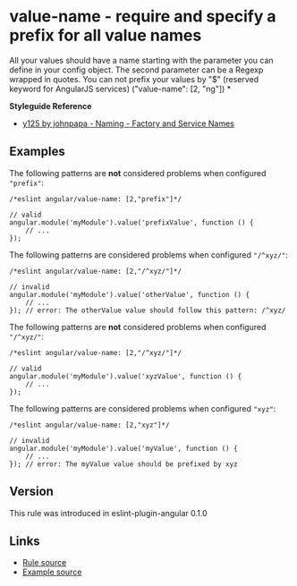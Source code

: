 <!-- WARNING: Generated documentation. Edit docs and examples in the rule and examples file ('rules/value-name.js', 'examples/value-name.js'). -->

# value-name - require and specify a prefix for all value names

All your values should have a name starting with the parameter you can define in your config object.
The second parameter can be a Regexp wrapped in quotes.
You can not prefix your values by "$" (reserved keyword for AngularJS services) ("value-name":  [2, "ng"])
*

**Styleguide Reference**

* [y125 by johnpapa - Naming - Factory and Service Names](https://github.com/johnpapa/angular-styleguide/blob/master/a1/README.md#style-y125)

## Examples

The following patterns are **not** considered problems when configured `"prefix"`:

    /*eslint angular/value-name: [2,"prefix"]*/

    // valid
    angular.module('myModule').value('prefixValue', function () {
        // ...
    });

The following patterns are considered problems when configured `"/^xyz/"`:

    /*eslint angular/value-name: [2,"/^xyz/"]*/

    // invalid
    angular.module('myModule').value('otherValue', function () {
        // ...
    }); // error: The otherValue value should follow this pattern: /^xyz/

The following patterns are **not** considered problems when configured `"/^xyz/"`:

    /*eslint angular/value-name: [2,"/^xyz/"]*/

    // valid
    angular.module('myModule').value('xyzValue', function () {
        // ...
    });

The following patterns are considered problems when configured `"xyz"`:

    /*eslint angular/value-name: [2,"xyz"]*/

    // invalid
    angular.module('myModule').value('myValue', function () {
        // ...
    }); // error: The myValue value should be prefixed by xyz

## Version

This rule was introduced in eslint-plugin-angular 0.1.0

## Links

* [Rule source](/rules/value-name.js)
* [Example source](/examples/value-name.js)
